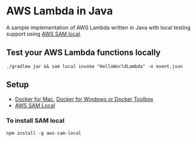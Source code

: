 # AWS Lambda in Java
A sample implementation of AWS Lambda written in Java with local testing support using [AWS SAM local](https://github.com/awslabs/aws-sam-local).

## Test your AWS Lambda functions locally
```
./gradlew jar && sam local invoke "HelloWorldLambda" -e event.json
``` 

## Setup
* [Docker for Mac](https://docs.docker.com/docker-for-mac/install/), [Docker for Windows or Docker Toolbox](https://docs.docker.com/docker-for-windows/)
* [AWS SAM Local](https://github.com/awslabs/aws-sam-local#installation)

### To install SAM local
```
npm install -g aws-sam-local
```
